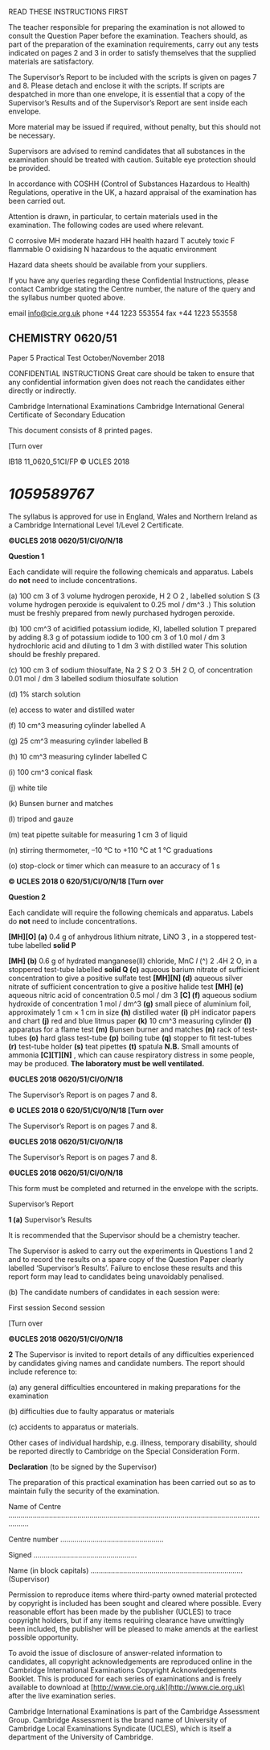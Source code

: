  READ THESE INSTRUCTIONS FIRST 

 The teacher responsible for preparing the examination is not allowed to consult the Question Paper before the examination. Teachers should, as part of the preparation of the examination requirements, carry out any tests indicated on pages 2 and 3 in order to satisfy themselves that the supplied materials are satisfactory. 

 The Supervisor’s Report to be included with the scripts is given on pages 7 and 8. Please detach and enclose it with the scripts. If scripts are despatched in more than one envelope, it is essential that a copy of the Supervisor’s Results and of the Supervisor’s Report are sent inside each envelope. 

 More material may be issued if required, without penalty, but this should not be necessary. 

 Supervisors are advised to remind candidates that all substances in the examination should be treated with caution. Suitable eye protection should be provided. 

 In accordance with COSHH (Control of Substances Hazardous to Health) Regulations, operative in the UK, a hazard appraisal of the examination has been carried out. 

 Attention is drawn, in particular, to certain materials used in the examination. The following codes are used where relevant. 

 C corrosive MH moderate hazard HH health hazard T acutely toxic F flammable O oxidising N hazardous to the aquatic environment 

 Hazard data sheets should be available from your suppliers. 

 If you have any queries regarding these Confidential Instructions, please contact Cambridge stating the Centre number, the nature of the query and the syllabus number quoted above. 

 email info@cie.org.uk phone +44 1223 553554 fax +44 1223 553558 

## CHEMISTRY 0620/51 

 Paper 5 Practical Test October/November 2018 

 CONFIDENTIAL INSTRUCTIONS Great care should be taken to ensure that any confidential information given does not reach the candidates either directly or indirectly. 

 Cambridge International Examinations Cambridge International General Certificate of Secondary Education 

 This document consists of 8 printed pages. 

 [Turn over 

 IB18 11_0620_51CI/FP © UCLES 2018 

# *1059589767* 

 The syllabus is approved for use in England, Wales and Northern Ireland as a Cambridge International Level 1/Level 2 Certificate. 


**©UCLES 2018 0620/51/CI/O/N/18** 

**Question 1** 

Each candidate will require the following chemicals and apparatus. Labels do **not** need to include concentrations. 

 (a) 100 cm 3 of 3 volume hydrogen peroxide, H 2 O 2 , labelled solution S (3 volume hydrogen peroxide is equivalent to 0.25 mol / dm^3 .) This solution must be freshly prepared from newly purchased hydrogen peroxide. 

 (b) 100 cm^3 of acidified potassium iodide, KI, labelled solution T prepared by adding 8.3 g of potassium iodide to 100 cm 3 of 1.0 mol / dm 3 hydrochloric acid and diluting to 1 dm 3 with distilled water This solution should be freshly prepared. 

 (c) 100 cm 3 of sodium thiosulfate, Na 2 S 2 O 3 .5H 2 O, of concentration 0.01 mol / dm 3 labelled sodium thiosulfate solution 

 (d) 1% starch solution 

 (e) access to water and distilled water 

 (f) 10 cm^3 measuring cylinder labelled A 

 (g) 25 cm^3 measuring cylinder labelled B 

 (h) 10 cm^3 measuring cylinder labelled C 

 (i) 100 cm^3 conical flask 

 (j) white tile 

 (k) Bunsen burner and matches 

 (l) tripod and gauze 

 (m) teat pipette suitable for measuring 1 cm 3 of liquid 

 (n) stirring thermometer, –10 °C to +110 °C at 1 °C graduations 

 (o) stop-clock or timer which can measure to an accuracy of 1 s 


**© UCLES 2018 0 620/51/CI/O/N/18 [Turn over** 

**Question 2** 

Each candidate will require the following chemicals and apparatus. Labels do **not** need to include concentrations. 

**[MH][O] (a)** 0.4 g of anhydrous lithium nitrate, LiNO 3 , in a stoppered test-tube labelled **solid P** 

**[MH] (b)** 0.6 g of hydrated manganese(II) chloride, MnC _l_ (^) 2 .4H 2 O, in a stoppered test-tube labelled **solid Q (c)** aqueous barium nitrate of sufficient concentration to give a positive sulfate test **[MH][N] (d)** aqueous silver nitrate of sufficient concentration to give a positive halide test **[MH] (e)** aqueous nitric acid of concentration 0.5 mol / dm 3 **[C] (f)** aqueous sodium hydroxide of concentration 1 mol / dm^3 **(g)** small piece of aluminium foil, approximately 1 cm × 1 cm in size **(h)** distilled water **(i)** pH indicator papers and chart **(j)** red and blue litmus paper **(k)** 10 cm^3 measuring cylinder **(l)** apparatus for a flame test **(m)** Bunsen burner and matches **(n)** rack of test-tubes **(o)** hard glass test-tube **(p)** boiling tube **(q)** stopper to fit test-tubes **(r)** test-tube holder **(s)** teat pipettes **(t)** spatula **N.B.** Small amounts of ammonia **[C][T][N]** , which can cause respiratory distress in some people, may be produced. **The laboratory must be well ventilated.** 


**©UCLES 2018 0620/51/CI/O/N/18** 

 The Supervisor’s Report is on pages 7 and 8. 


**© UCLES 2018 0 620/51/CI/O/N/18 [Turn over** 

 The Supervisor’s Report is on pages 7 and 8. 


**©UCLES 2018 0620/51/CI/O/N/18** 

 The Supervisor’s Report is on pages 7 and 8. 


**©UCLES 2018 0620/51/CI/O/N/18** 

 This form must be completed and returned in the envelope with the scripts. 

 Supervisor’s Report 

**1 (a)** Supervisor’s Results 

 It is recommended that the Supervisor should be a chemistry teacher. 

 The Supervisor is asked to carry out the experiments in Questions 1 and 2 and to record the results on a spare copy of the Question Paper clearly labelled ‘Supervisor’s Results’. Failure to enclose these results and this report form may lead to candidates being unavoidably penalised. 

 (b) The candidate numbers of candidates in each session were: 

 First session Second session 

 [Turn over 


**©UCLES 2018 0620/51/CI/O/N/18** 

**2** The Supervisor is invited to report details of any difficulties experienced by candidates giving names and candidate numbers. The report should include reference to: 

 (a) any general difficulties encountered in making preparations for the examination 

 (b) difficulties due to faulty apparatus or materials 

 (c) accidents to apparatus or materials. 

 Other cases of individual hardship, e.g. illness, temporary disability, should be reported directly to Cambridge on the Special Consideration Form. 

**Declaration** (to be signed by the Supervisor) 

The preparation of this practical examination has been carried out so as to maintain fully the security of the examination. 

Name of Centre ...................................................................................................................................... 

Centre number ................................................... 

Signed ................................................... 

Name (in block capitals) ........................................................................... (Supervisor) 

Permission to reproduce items where third-party owned material protected by copyright is included has been sought and cleared where possible. Every reasonable effort has been made by the publisher (UCLES) to trace copyright holders, but if any items requiring clearance have unwittingly been included, the publisher will be pleased to make amends at the earliest possible opportunity. 

To avoid the issue of disclosure of answer-related information to candidates, all copyright acknowledgements are reproduced online in the Cambridge International Examinations Copyright Acknowledgements Booklet. This is produced for each series of examinations and is freely available to download at [http://www.cie.org.uk](http://www.cie.org.uk) after the live examination series. 

Cambridge International Examinations is part of the Cambridge Assessment Group. Cambridge Assessment is the brand name of University of Cambridge Local Examinations Syndicate (UCLES), which is itself a department of the University of Cambridge. 


